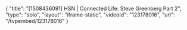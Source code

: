 {
    "title": "[1508436091] HSN | Connected Life: Steve Greenberg Part 2",
    "type": "solo",
    "layout": "iframe-static",
    "videoId": "123178016",
    "url": "\/tvpembed\/123178016"
}